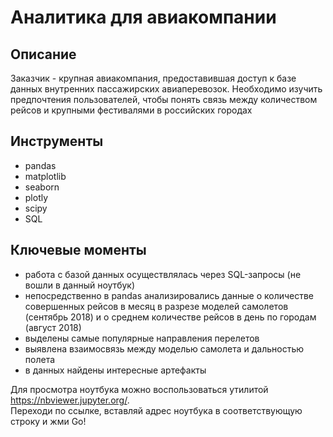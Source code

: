 # Аналитика для авиакомпании

## Описание

Заказчик - крупная авиакомпания, предоставившая доступ к базе данных внутренних пассажирских авиаперевозок. Необходимо изучить предпочтения пользователей, чтобы понять связь между количеством рейсов и крупными фестивалями в российских городах

## Инструменты
- pandas
- matplotlib
- seaborn
- plotly
- scipy
- SQL

## Ключевые моменты
- работа с базой данных осуществлялась через SQL-запросы (не вошли в данный ноутбук)
- непосредственно в pandas анализировались данные о количестве совершенных рейсов в месяц в разрезе моделей самолетов (сентябрь 2018) и о среднем количестве рейсов в день по городам (август 2018)
- выделены самые популярные направления перелетов
- выявлена взаимосвязь между моделью самолета и дальностью полета
- в данных найдены интересные артефакты 

Для просмотра ноутбука можно воспользоваться утилитой https://nbviewer.jupyter.org/.  
Переходи по ссылке, вставляй адрес ноутбука в соответствующую строку и жми Go!
